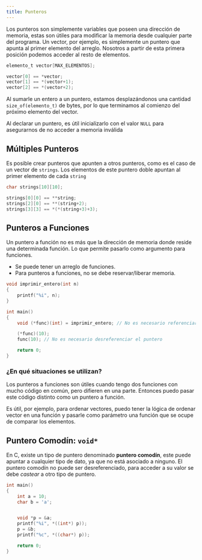 ```yaml
---
title: Punteros
---
```


Los punteros son simplemente variables que poseen una dirección de memoria, estas son útiles para modificar la memoria desde cualquier parte del programa. Un vector, por ejemplo, es simplemente un puntero que apunta al primer elemento del arreglo. Nosotros a partir de esta primera posición podemos acceder al resto de elementos.

```c
elemento_t vector[MAX_ELEMENTOS];

vector[0] == *vector;
vector[1] == *(vector+1);
vector[2] == *(vector+2);
```

Al sumarle un entero a un puntero, estamos desplazándonos una cantidad `size_of(elemento_t)` de bytes, por lo que terminamos al comienzo del próximo elemento del vector.

Al declarar un puntero, es útil inicializarlo con el valor `NULL` para asegurarnos de no acceder a memoria inválida

## Múltiples Punteros

Es posible crear punteros que apunten a otros punteros, como es el caso de un vector de `strings`. Los elementos de este puntero doble apuntan al primer elemento de cada `string`

```c
char strings[10][10];

strings[0][0] == **string;
strings[2][0] == **(string+2);
strings[3][3] == *(*(string+3)+3);
```

## Punteros a Funciones

Un puntero a función no es más que la dirección de memoria donde reside una determinada función. Lo que permite pasarlo como argumento para funciones.

- Se puede tener un arreglo de funciones.
- Para punteros a funciones, no se debe reservar/liberar memoria.

```c
void imprimir_entero(int n)
{
	printf("%i", n);
}

int main()
{
	void (*func)(int) = imprimir_entero; // No es necesario referenciar la funcion

	(*func)(10);
	func(10); // No es necesario desreferenciar el puntero

	return 0;
}
```

### ¿En qué situaciones se utilizan?

Los punteros a funciones son útiles cuando tengo dos funciones con mucho código en común, pero difieren en una parte. Entonces puedo pasar este código distinto como un puntero a función.

Es útil, por ejemplo, para ordenar vectores, puedo tener la lógica de ordenar vector en una función y pasarle como parámetro una función que se ocupe de comparar los elementos.

## Puntero Comodín: `void*`

En C, existe un tipo de puntero denominado **puntero comodín**, este puede apuntar a cualquier tipo de dato, ya que no está asociado a ninguno. El puntero comodín no puede ser desreferenciado, para acceder a su valor se debe *castear* a otro tipo de puntero.

```c
int main()
{
	int a = 10;
	char b = 'a';


	void *p = &a;
	printf("%i", *((int*) p));
	p = &b;
	printf("%c", *((char*) p));

	return 0;
}
```
